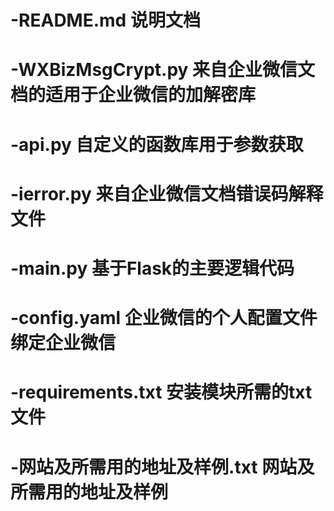# -README.md 说明文档
# -WXBizMsgCrypt.py 来自企业微信文档的适用于企业微信的加解密库
# -api.py 自定义的函数库用于参数获取
# -ierror.py 来自企业微信文档错误码解释文件
# -main.py 基于Flask的主要逻辑代码
# -config.yaml 企业微信的个人配置文件绑定企业微信
# -requirements.txt 安装模块所需的txt文件
# -网站及所需用的地址及样例.txt 网站及所需用的地址及样例
